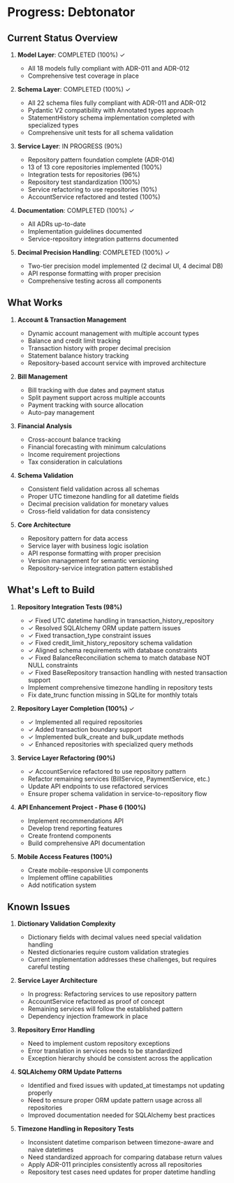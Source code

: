 # Progress: Debtonator

## Current Status Overview

1. **Model Layer**: COMPLETED (100%) ✓
   - All 18 models fully compliant with ADR-011 and ADR-012
   - Comprehensive test coverage in place

2. **Schema Layer**: COMPLETED (100%) ✓
   - All 22 schema files fully compliant with ADR-011 and ADR-012
   - Pydantic V2 compatibility with Annotated types approach
   - StatementHistory schema implementation completed with specialized types
   - Comprehensive unit tests for all schema validation

3. **Service Layer**: IN PROGRESS (90%)
   - Repository pattern foundation complete (ADR-014)
   - 13 of 13 core repositories implemented (100%)
   - Integration tests for repositories (96%)
   - Repository test standardization (100%)
   - Service refactoring to use repositories (10%)
   - AccountService refactored and tested (100%)

4. **Documentation**: COMPLETED (100%) ✓
   - All ADRs up-to-date
   - Implementation guidelines documented
   - Service-repository integration patterns documented

5. **Decimal Precision Handling**: COMPLETED (100%) ✓
   - Two-tier precision model implemented (2 decimal UI, 4 decimal DB)
   - API response formatting with proper precision
   - Comprehensive testing across all components

## What Works

1. **Account & Transaction Management**
   - Dynamic account management with multiple account types
   - Balance and credit limit tracking
   - Transaction history with proper decimal precision
   - Statement balance history tracking
   - Repository-based account service with improved architecture

2. **Bill Management**
   - Bill tracking with due dates and payment status
   - Split payment support across multiple accounts
   - Payment tracking with source allocation
   - Auto-pay management

3. **Financial Analysis**
   - Cross-account balance tracking
   - Financial forecasting with minimum calculations
   - Income requirement projections
   - Tax consideration in calculations

4. **Schema Validation**
   - Consistent field validation across all schemas
   - Proper UTC timezone handling for all datetime fields
   - Decimal precision validation for monetary values
   - Cross-field validation for data consistency

5. **Core Architecture**
   - Repository pattern for data access
   - Service layer with business logic isolation
   - API response formatting with proper precision
   - Version management for semantic versioning
   - Repository-service integration pattern established

## What's Left to Build

1. **Repository Integration Tests (98%)**
   - ✓ Fixed UTC datetime handling in transaction_history_repository
   - ✓ Resolved SQLAlchemy ORM update pattern issues
   - ✓ Fixed transaction_type constraint issues
   - ✓ Fixed credit_limit_history_repository schema validation
   - ✓ Aligned schema requirements with database constraints
   - ✓ Fixed BalanceReconciliation schema to match database NOT NULL constraints
   - ✓ Fixed BaseRepository transaction handling with nested transaction support
   - Implement comprehensive timezone handling in repository tests
   - Fix date_trunc function missing in SQLite for monthly totals

2. **Repository Layer Completion (100%)** ✓
   - ✓ Implemented all required repositories
   - ✓ Added transaction boundary support
   - ✓ Implemented bulk_create and bulk_update methods
   - ✓ Enhanced repositories with specialized query methods

3. **Service Layer Refactoring (90%)**
   - ✓ AccountService refactored to use repository pattern
   - Refactor remaining services (BillService, PaymentService, etc.)
   - Update API endpoints to use refactored services
   - Ensure proper schema validation in service-to-repository flow

4. **API Enhancement Project - Phase 6 (100%)**
   - Implement recommendations API
   - Develop trend reporting features
   - Create frontend components
   - Build comprehensive API documentation

5. **Mobile Access Features (100%)**
   - Create mobile-responsive UI components
   - Implement offline capabilities
   - Add notification system

## Known Issues

1. **Dictionary Validation Complexity**
   - Dictionary fields with decimal values need special validation handling
   - Nested dictionaries require custom validation strategies
   - Current implementation addresses these challenges, but requires careful testing

2. **Service Layer Architecture**
   - In progress: Refactoring services to use repository pattern
   - AccountService refactored as proof of concept
   - Remaining services will follow the established pattern
   - Dependency injection framework in place

3. **Repository Error Handling**
   - Need to implement custom repository exceptions
   - Error translation in services needs to be standardized
   - Exception hierarchy should be consistent across the application

4. **SQLAlchemy ORM Update Patterns**
   - Identified and fixed issues with updated_at timestamps not updating properly
   - Need to ensure proper ORM update pattern usage across all repositories
   - Improved documentation needed for SQLAlchemy best practices

5. **Timezone Handling in Repository Tests**
   - Inconsistent datetime comparison between timezone-aware and naive datetimes
   - Need standardized approach for comparing database return values
   - Apply ADR-011 principles consistently across all repositories
   - Repository test cases need updates for proper datetime handling
